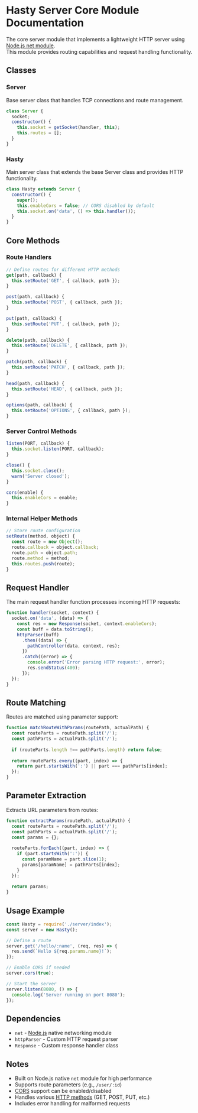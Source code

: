 # Hasty Server Core Module Documentation

The core server module that implements a lightweight HTTP server using [Node.js net module](https://nodejs.org/api/net.html).  
This module provides routing capabilities and request handling functionality.

## Classes

### Server
Base server class that handles TCP connections and route management.

```javascript
class Server {
  socket;
  constructor() {
    this.socket = getSocket(handler, this);
    this.routes = [];
  }
}
```

### Hasty
Main server class that extends the base Server class and provides HTTP functionality.

```javascript
class Hasty extends Server {
  constructor() {
    super();
    this.enableCors = false; // CORS disabled by default
    this.socket.on('data', () => this.handler());
  }
}
```

## Core Methods

### Route Handlers

```javascript
// Define routes for different HTTP methods
get(path, callback) {
  this.setRoute('GET', { callback, path });
}

post(path, callback) {
  this.setRoute('POST', { callback, path });
}

put(path, callback) {
  this.setRoute('PUT', { callback, path });
}

delete(path, callback) {
  this.setRoute('DELETE', { callback, path });
}

patch(path, callback) {
  this.setRoute('PATCH', { callback, path });
}

head(path, callback) {
  this.setRoute('HEAD', { callback, path });
}

options(path, callback) {
  this.setRoute('OPTIONS', { callback, path });
}
```

### Server Control Methods

```javascript
listen(PORT, callback) {
  this.socket.listen(PORT, callback);
}

close() {
  this.socket.close();
  warn('Server closed');
}

cors(enable) {
  this.enableCors = enable;
}
```

### Internal Helper Methods

```javascript
// Store route configuration
setRoute(method, object) {
  const route = new Object();
  route.callback = object.callback;
  route.path = object.path;
  route.method = method;
  this.routes.push(route);
}
```

## Request Handler

The main request handler function processes incoming HTTP requests:

```javascript
function handler(socket, context) {
  socket.on('data', (data) => {
    const res = new Response(socket, context.enableCors);
    const buff = data.toString();
    httpParser(buff)
      .then((data) => {
        pathController(data, context, res);
      })
      .catch((error) => {
        console.error('Error parsing HTTP request:', error);
        res.sendStatus(400);
      });
  });
}
```

## Route Matching

Routes are matched using parameter support:

```javascript
function matchRouteWithParams(routePath, actualPath) {
  const routeParts = routePath.split('/');
  const pathParts = actualPath.split('/');
  
  if (routeParts.length !== pathParts.length) return false;
  
  return routeParts.every((part, index) => {
    return part.startsWith(':') || part === pathParts[index];
  });
}
```

## Parameter Extraction

Extracts URL parameters from routes:

```javascript
function extractParams(routePath, actualPath) {
  const routeParts = routePath.split('/');
  const pathParts = actualPath.split('/');
  const params = {};
  
  routeParts.forEach((part, index) => {
    if (part.startsWith(':')) {
      const paramName = part.slice(1);
      params[paramName] = pathParts[index];
    }
  });
  
  return params;
}
```

## Usage Example

```javascript
const Hasty = require('./server/index');
const server = new Hasty();

// Define a route
server.get('/hello/:name', (req, res) => {
  res.send(`Hello ${req.params.name}!`);
});

// Enable CORS if needed
server.cors(true);

// Start the server
server.listen(8080, () => {
  console.log('Server running on port 8080');
});
```

## Dependencies

- `net` - [Node.js](https://nodejs.org/) native networking module
- `httpParser` - Custom HTTP request parser
- `Response` - Custom response handler class

## Notes

- Built on Node.js native `net` module for high performance
- Supports route parameters (e.g., `/user/:id`)
- [CORS](https://developer.mozilla.org/en-US/docs/Web/HTTP/CORS) support can be enabled/disabled
- Handles various [HTTP methods](https://developer.mozilla.org/en-US/docs/Web/HTTP/Methods) (GET, POST, PUT, etc.)
- Includes error handling for malformed requests
 